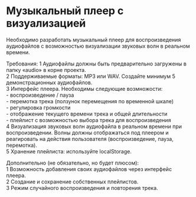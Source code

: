 # Музыкальный плеер с визуализацией

Необходимо разработать музыкальный плеер для воспроизведения аудиофайлов с возможностью визуализации звуковых волн в реальном времени.  

Требования:
  1 Аудиофайлы должны быть предварительно загружены в папку «audio» в корне проекта.  
  2 Поддерживаемые форматы: MP3 или WAV. Создайте минимум 5 демонстрационных аудиофайлов.  
  3 Интерфейс плеера. Необходимы следующие возмножости:  
    - воспроизведение / пауза  
    - перемотка трека (ползунок перемещения по временной шкале)  
    - регулировка громкости  
    - отображение текущего времени трека и общей длительности  
    - плейлист с возможностью выбора трека для воспроизведения  
  4 Визуализация звуковых волн аудиофайла в реальном времени при воспроизведении. Волны должны отображаться под плеером и реагировать на действия пользователя (воспроизведение, пауза, перемотка).  
  5 Хранение плейлиста: используйте localStorage.  

Дополнительно (не обязательно, но будет плюсом):  
  1 Возможность добавления своих аудиофайлов через интерфейс плеера.  
  2 Создание и сохранение собственных плейлистов.  
  3 Режим случайного воспроизведения и повторения трека.  
